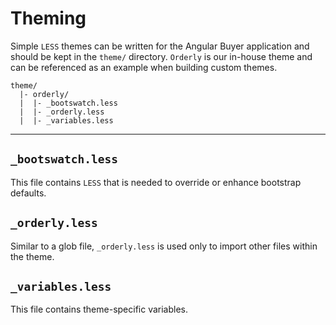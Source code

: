 # Theming
Simple `LESS` themes can be written for the Angular Buyer application and should be kept in the `theme/` directory. `Orderly` is our in-house theme and can be referenced as an example when building custom themes.
```
theme/
  |- orderly/
  |  |- _bootswatch.less
  |  |- _orderly.less
  |  |- _variables.less
```
___
## `_bootswatch.less`
This file contains `LESS` that is needed to override or enhance bootstrap defaults. 

## `_orderly.less`
Similar to a glob file, `_orderly.less` is used only to import other files within the theme.

## `_variables.less`
This file contains theme-specific variables.
